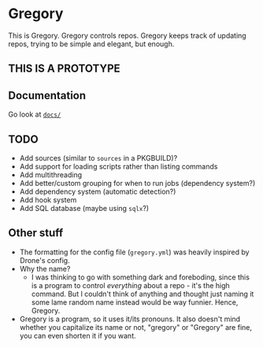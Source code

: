 # Gregory

This is Gregory. Gregory controls repos. Gregory keeps track of updating repos, trying to be simple and elegant, but enough.

## THIS IS A PROTOTYPE

## Documentation

Go look at [`docs/`](/docs/)

## TODO

- Add sources (similar to `sources` in a PKGBUILD)?
- Add support for loading scripts rather than listing commands
- Add multithreading
- Add better/custom grouping for when to run jobs (dependency system?)
- Add dependency system (automatic detection?)
- Add hook system
- Add SQL database (maybe using `sqlx`?)

## Other stuff

- The formatting for the config file (`gregory.yml`) was heavily inspired by Drone's config.
- Why the name?
  - I was thinking to go with something dark and foreboding, since this is a program to control *everything* about a repo - it's the high command. But I couldn't think of anything and thought just naming it some lame random name instead would be way funnier. Hence, Gregory.
- Gregory is a program, so it uses it/its pronouns. It also doesn't mind whether you capitalize its name or not, "gregory" or "Gregory" are fine, you can even shorten it if you want.
